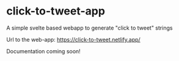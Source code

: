# click-to-tweet-app
 A simple svelte based webapp to generate "click to tweet" strings
 
 Url to the web-app: https://click-to-tweet.netlify.app/
 
 Documentation coming soon!
